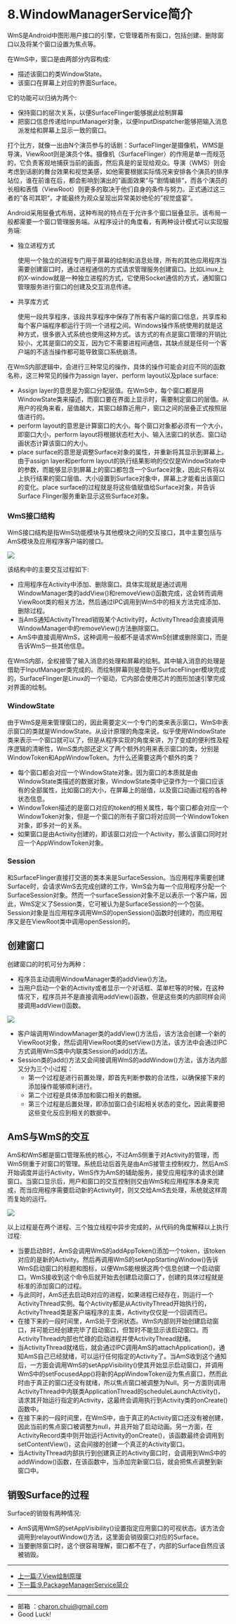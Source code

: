 # 8.WindowManagerService简介


WmS是Android中图形用户接口的引擎，它管理着所有窗口，包括创建、删除窗口以及将某个窗口设置为焦点等。

在WmS中，窗口是由两部分内容构成: 

- 描述该窗口的类WindowState。
- 该窗口在屏幕上对应的界面Surface。

它的功能可以归纳为两个: 

- 保持窗口的层次关系，以便SurfaceFlinger能够据此绘制屏幕
- 把窗口信息传递给InputManager对象，以便InputDispatcher能够把输入消息派发给和屏幕上显示一致的窗口。



打个比方，就像一出由N个演员参与的话剧：SurfaceFlinger是摄像机，WMS是导演，ViewRoot则是演员个体。摄像机（SurfaceFlinger）的作用是单一而规范的，它负责客观地捕获当前的画面，然后真是的呈现给观众。导演（WMS）则会考虑到话剧的舞台效果和视觉美感，如他需要根据实际情况来安排各个演员的排序站位，谁在前谁在后，都会影响到演出的”画面效果“与”剧情编排“，而各个演员的长相和表情（ViewRoot）则更多的取决于他们自身的条件与努力。正式通过这三者的”各司其职“，才能最终为观众呈现出异常美妙绝伦的”视觉盛宴“。

Android采用层叠式布局，这种布局的特点在于允许多个窗口层叠显示。该布局一般都需要一个窗口管理服务端。从程序设计的角度看，有两种设计模式可以实现服务端: 

- 独立进程方式

    使用一个独立的进程专门用于屏幕的绘制和消息处理，所有的其他应用程序当需要创建窗口时，通过进程通信的方式请求管理服务创建窗口。比如Linux上的X-window就是一种独立进程的方式，它使用Socket通信的方式，通知窗口管理服务进行窗口的创建及交互消息传递。

- 共享库方式

    使用一段共享程序，该段共享程序中保存了所有客户端的窗口信息，共享库和每个客户端程序都运行于同一个进程之间。Windows操作系统使用的就是这种方式，很多嵌入式系统也使用这种方式。该方式的有点是窗口管理的开销比较小，尤其是窗口的交互，因为它不需要进程间通信，其缺点就是任何一个客户端的不适当操作都可能导致窗口系统崩溃。





在WmS内部逻辑中，会进行三种常见的操作，具体的操作可能会对应不同的函数名称，这三种常见的操作为assign layer、perform layout以及place surface:    

- Assign layer的意思是为窗口分配层值。在WmS中，每个窗口都是用WindowState类来描述，而窗口要在界面上显示时，需要制定窗口的层值。从用户的视角来看，层值越大，其窗口越靠近用户，窗口之间的层叠正式按照层值进行的。
- perform layout的意思是计算窗口的大小。每个窗口对象都必须有一个大小，即窗口大小，perform layout将根据状态栏大小、输入法窗口的状态、窗口动画状态计算该窗口的大小。
- place surface的意思是调整Surface对象的属性，并重新将其显示到屏幕上。由于assign layer和perform layout的执行结果影响的仅仅是WindowState中的参数，而能够显示到屏幕上的窗口都包含一个Surface对象，因此只有将以上执行结果的窗口层值、大小设置到Surface对象中，屏幕上才能看出该窗口的变化。place surface的过程就是将这些值赋值给Surface对象，并告诉Surface Flinger服务重新显示这些Surface对象。



### WmS接口结构

WmS接口结构是指WmS功能模块与其他模块之间的交互接口，其中主要包括与AmS模块及应用程序客户端的接口。

![](https://raw.githubusercontent.com/CharonChui/Pictures/master/wms_api.png)

该结构中的主要交互过程如下:  

- 应用程序在Activity中添加、删除窗口。具体实现就是通过调用WindowManager类的addView()和removeView()函数完成，这会转而调用ViewRoot类的相关方法，然后通过IPC调用到WmS中的相关方法完成添加、删除过程。
- 当AmS通知ActivityThread销毁某个Activity时，ActivityThread会直接调用WindowManager中的removeView()方法删除窗口。
- AmS中直接调用WmS，这种调用一般都不是请求WmS创建或删除窗口，而是告诉WmS一些其他信息。

在WmS内部，全权接管了输入消息的处理和屏幕的绘制。其中输入消息的处理是借助于InputManager类完成的。而绘制屏幕则是借助于SurfaceFlinger模块完成的，SurfaceFlinger是Linux的一个驱动，它内部会使用芯片的图形加速引擎完成对界面的绘制。



### WindowState

由于WmS是用来管理窗口的，因此需要定义一个专门的类来表示窗口，WmS中表示窗口的类就是WindowState。从设计原理的角度来说，似乎使用WindowState类来表示一个窗口就可以了，但是从程序实现的角度来讲，为了变成的便利性及程序逻辑的清晰性，WmS类内部还定义了两个额外的用来表示窗口的类，分别是WindowToken和AppWindowToken。为什么还需要这两个额外的类？ 

- 每个窗口都会对应一个WindowState对象。因为窗口的本质就是由WindowState类描述的数据对象，WindowState类中记录作为一个窗口应该有的全部属性，比如窗口的大小，在屏幕上的层值，以及窗口动画过程的各种状态信息。
- WindowToken描述的是窗口对应的token的相关属性，每个窗口都会对应一个WindowToken对象，但是一个窗口的所有子窗口将对应同一个WindowToken对象，即多对一的关系。
- 如果窗口是由Activity创建的，即该窗口对应一个Activity，那么该窗口同时对应一个AppWindowToken对象。



### Session

和SurfaceFlinger直接打交道的类本来是SurfaceSession。当应用程序需要创建Surface时，会请求WmS去完成创建的工作，WmS会为每一个应用程序分配一个SurfaceSession对象。然而一个surfaceSession对象不足以表示一个客户端，因此，WmS定义了Session类，它可被认为是SurfaceSession的一个包装。Session对象是当应用程序调用WmS的openSession()函数时创建的，而应用程序又是在ViewRoot类中调用openSession的。





## 创建窗口



创建窗口的时机可分为两种： 

- 程序员主动调用WindowManager类的addView()方法。
- 当用户启动一个新的Activity或者显示一个对话框、菜单栏等的时候，在这种情况下，程序员并不是直接调用addView()函数，但是这些类的内部同样会间接调用addView()函数。



![](https://raw.githubusercontent.com/CharonChui/Pictures/master/create_window_process.png)

- 客户端调用WindowManager类的addView()方法后，该方法会创建一个新的ViewRoot对象，然后调用ViewRoot类的setView()方法，该方法中会通过IPC方式调用WmS类中内联类Session的add()方法。
- Session类的add()方法又会间接调用WmS的addWindow()方法，该方法内部又分为三个小过程：
    - 第一个过程是进行前置处理，即首先判断参数的合法性，以确保接下来的添加操作能够顺利进行。
    - 第二个过程是具体添加和窗口相关的数据。
    - 第三个过程是后置处理，即添加窗口会引起相关状态的变化，因此需要把这些变化反应到相关的数据中。





## AmS与WmS的交互



AmS和WmS都是窗口管理系统的核心，不过AmS侧重于对Activity的管理，而WmS侧重于对窗口的管理。系统启动后首先是由AmS接管主控制权力，然后AmS开始调度并运行Activity，WmS作为AmS的辅助服务，接受应用程序的请求创建窗口。当窗口显示后，用户和窗口的交互控制则交由WmS和应用程序本身来完成，而当应用程序需要启动新的Activity时，则又交给AmS去处理，系统就这样周而复始的运行。



![](https://raw.githubusercontent.com/CharonChui/Pictures/master/ams_wms.png)

以上过程是在两个进程、三个独立线程中异步完成的，从代码的角度解释以上执行过程:   

- 当要启动B时，AmS会调用WmS的addAppToken()添加一个token，该token对应的是新的Activity。然后再调用WmS的setAppStartingWindow()告诉WmS启动窗口的标题和图标，以便WmS能根据这两个信息创建一个启动窗口。WmS接收到这个命令后就开始去创建启动窗口了，创建的具体过程就是标准的添加窗口的过程。
- 与此同时，AmS还去启动B对应的进程，如果进程已经存在，则运行一个ActivityThread实例。每个Activity都是从ActivityThread开始执行的，ActivityThread类是客户端程序的主类，Activity仅仅是一个回调而已。
- 在接下来的一段时间里，AmS处于空闲状态。WmS内部则开始创建启动窗口，并可能已经创建完毕了启动窗口，但暂时不能显示该启动窗口。而ActivityThread内部也忙碌的启动进程并使ActivityThread就绪。
- 当ActivityThread就绪后，就会通过IPC调用AmS的attachApplication()，通知AmS自己已经就绪，可以运行任何指定的Activity了。当AmS收到这个通知后，一方面会调用WmS的setAppVisibility()使其开始显示启动窗口，并调用WmS中的setFocusedApp()将新的AppWindowToken设为焦点窗口，然而此时由于真正的窗口还没有就绪，所以焦点窗口被调整为Null。另一方面则调用ActivityThread中内联类ApplicationThread的scheduleLaunchActivity()，请求其开始运行指定的Activity，这最终会调用执行到Activity类的onCreate()函数中。
- 在接下来的一段时间里，在WmS中，由于真正的Activity窗口还没有被创建，因此当前的焦点窗口被调整为null，并且开始了启动动画。另一方面，在ActivityRecord类中则开始运行Activity的onCreate()，该函数最终会调用到setContentView()，这会间接的创建一个真正的Activity窗口。
- 当ActivityThread内部执行到创建真正的Activity窗口时，会调用到WmS中的addWindow()函数，在该函数中，当添加完新窗口后，就会把焦点调整到新窗口中。



## 销毁Surface的过程

Surface的销毁有两种情况:  

- AmS调用WmS的setAppVisibility()设置指定应用窗口的可视状态。该方法会调用到relayoutWindow()方法，这里面会销毁窗口对应的Surface。
- 当要删除窗口时，这个很容易理解，窗口都不在了，内部的Surface自然应该被销毁。



---

- [上一篇:7.View绘制原理](./OperatingSystem/AndroidKernal/7.View%E7%BB%98%E5%88%B6%E5%8E%9F%E7%90%86.md)
- [下一篇:9.PackageManagerService简介](./OperatingSystem/AndroidKernal/9.PackageManagerService%E7%AE%80%E4%BB%8B.md)




---

- 邮箱 ：charon.chui@gmail.com  
- Good Luck! 
